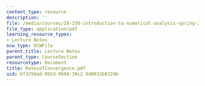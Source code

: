 ```yaml
---
content_type: resource
description: ''
file: /media/courses/18-330-introduction-to-numerical-analysis-spring-2004/6f329dad092d969430c29d0832b8324b_RatesofConvergence.pdf
file_type: application/pdf
learning_resource_types:
- Lecture Notes
ocw_type: OCWFile
parent_title: Lecture Notes
parent_type: CourseSection
resourcetype: Document
title: RatesofConvergence.pdf
uid: 6f329dad-092d-9694-30c2-9d0832b8324b
---
```

